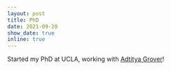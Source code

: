 ```yaml
---
layout: post
title: PhD
date: 2021-09-20
show_date: true
inline: true
---
```


Started my PhD at UCLA, working with [Adtitya Grover](https://aditya-grover.github.io/)!